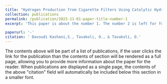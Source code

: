 ```yaml
---
title: "Hydrogen Production from Cigarette Filters Using Catalytic Hydrothermal Gasification Technology	"
collection: publications
permalink: /publication/2023-11-01-paper-title-number-1
excerpt: 'This paper is about the number 1. The number 2 is left for future work.'

paperurl: '-'
citation: ' Davoudi Kashani,S., Tavakoli, O., & Tavakoli, O.'
---
```


The contents above will be part of a list of publications, if the user clicks the link for the publication than the contents of section will be rendered as a full page, allowing you to provide more information about the paper for the reader. When publications are displayed as a single page, the contents of the above "citation" field will automatically be included below this section in a smaller font.
